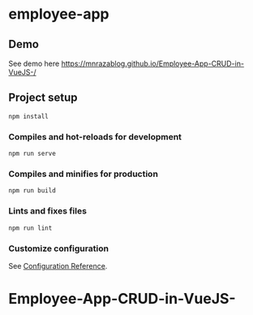 # employee-app

## Demo

See demo here https://mnrazablog.github.io/Employee-App-CRUD-in-VueJS-/

## Project setup
```
npm install
```

### Compiles and hot-reloads for development
```
npm run serve
```

### Compiles and minifies for production
```
npm run build
```

### Lints and fixes files
```
npm run lint
```

### Customize configuration
See [Configuration Reference](https://cli.vuejs.org/config/).
# Employee-App-CRUD-in-VueJS-
